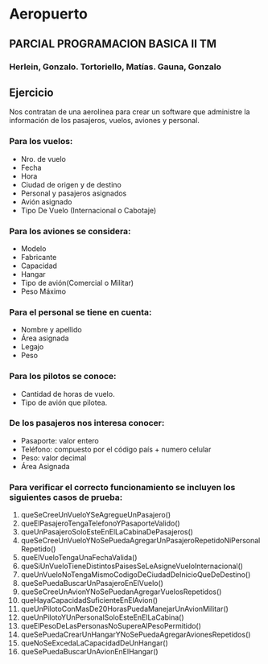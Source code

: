 # Aeropuerto
## PARCIAL PROGRAMACION BASICA II TM
### Herlein, Gonzalo. Tortoriello, Matías. Gauna, Gonzalo

## Ejercicio
Nos contratan de una aerolínea para crear un software que administre la información de los pasajeros, vuelos, aviones y personal. 
### Para los vuelos: 
-	Nro. de vuelo
-	Fecha
-	Hora
-	Ciudad de origen y de destino
-	Personal y pasajeros asignados
-	Avión asignado
- Tipo De Vuelo (Internacional o Cabotaje)
### Para los aviones se considera:
-	Modelo
-	Fabricante
-	Capacidad 
-	Hangar 
-	Tipo de avión(Comercial o Militar)
-	Peso Máximo
### Para el personal se tiene en cuenta:
-	Nombre y apellido
-	Área asignada
-	Legajo
- Peso
### Para los pilotos se conoce:
-	Cantidad de horas de vuelo.
-	Tipo de avión que pilotea.
### De los pasajeros nos interesa conocer:
-	Pasaporte: valor entero
-	Teléfono: compuesto por el código país + numero celular
-	Peso: valor decimal
-	Área Asignada
### Para verificar el correcto funcionamiento se incluyen los siguientes casos de prueba: 
1.	queSeCreeUnVueloYSeAgregueUnPasajero()
2.	queElPasajeroTengaTelefonoYPasaporteValido()
3.	queUnPasajeroSoloEsteEnElLaCabinaDePasajeros()
4.	queSeCreeUnVueloYNoSePuedaAgregarUnPasajeroRepetidoNiPersonalRepetido()
5.	queElVueloTengaUnaFechaValida()
6.	queSiUnVueloTieneDistintosPaisesSeLeAsigneVueloInternacional()
7.	queUnVueloNoTengaMismoCodigoDeCiudadDeInicioQueDeDestino()
8.	queSePuedaBuscarUnPasajeroEnElVuelo()
9.	queSeCreeUnAvionYNoSePuedanAgregarVuelosRepetidos()
10.	queHayaCapacidadSuficienteEnElAvion()
11.	queUnPilotoConMasDe20HorasPuedaManejarUnAvionMilitar()
12.	queUnPilotoYUnPersonalSoloEsteEnElLaCabina()
13.	queElPesoDeLasPersonasNoSupereAlPesoPermitido()
14.	queSePuedaCrearUnHangarYNoSePuedaAgregarAvionesRepetidos()
15.	queNoSeExcedaLaCapacidadDeUnHangar()
16.	queSePuedaBuscarUnAvionEnElHangar()


